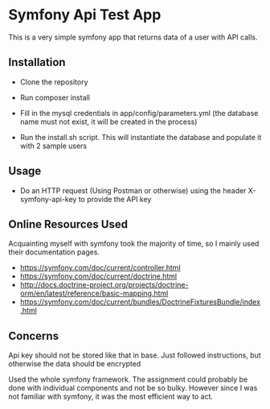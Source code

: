 Symfony Api Test App
========================

This is a very simple symfony app that returns data of a user with API calls.


Installation
--------------

  * Clone the repository

  * Run composer install

  * Fill in the mysql credentials in app/config/parameters.yml (the database name must not exist, it will be created in the process)

  * Run the install.sh script. This will instantiate the database and populate it with 2 sample users

Usage
--------------

  * Do an HTTP request (Using Postman or otherwise) using the header X-symfony-api-key to provide the API key


Online Resources Used
--------------

Acquainting myself with symfony took the majority of time, so I mainly used their documentation pages.

  * https://symfony.com/doc/current/controller.html
  * https://symfony.com/doc/current/doctrine.html
  * http://docs.doctrine-project.org/projects/doctrine-orm/en/latest/reference/basic-mapping.html
  * https://symfony.com/doc/current/bundles/DoctrineFixturesBundle/index.html

Concerns
--------------

Api key should not be stored like that in base.
Just followed instructions, but otherwise the data should be encrypted

Used the whole symfony framework. The assignment could probably be done with individual 
components and not be so bulky. However since I was not familiar with symfony, it was the most efficient way to act.
